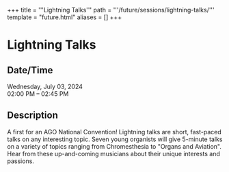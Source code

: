 +++
title = '''Lightning Talks'''
path = '''/future/sessions/lightning-talks/'''
template = "future.html"
aliases = []
+++

<h1>Lightning Talks</h1>

<h2>Date/Time</h2>
<p>Wednesday, July 03, 2024<br>
02:00 PM – 02:45 PM</p>
<h2>Description</h2>

A first for an AGO National Convention! Lightning talks are short, fast-paced talks on any interesting topic. Seven young organists will give 5-minute talks on a variety of topics ranging from Chromesthesia to "Organs and Aviation". Hear from these up-and-coming musicians about their unique interests and passions.


